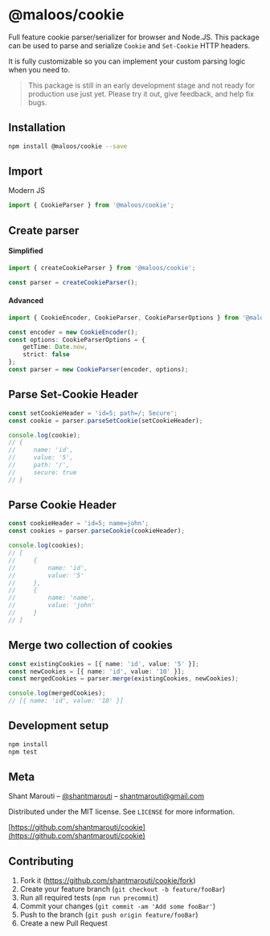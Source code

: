 # @maloos/cookie

Full feature cookie parser/serializer for browser and Node.JS.
This package can be used to parse and serialize `Cookie` and `Set-Cookie` HTTP headers.

It is fully customizable so you can implement your custom parsing logic when you need to.

> This package is still in an early development stage and not ready for production use just yet. Please try it out, give feedback, and help fix bugs.

## Installation

```sh
npm install @maloos/cookie --save
```

## Import

Modern JS

```typescript
import { CookieParser } from '@maloos/cookie';
```

## Create parser

#### Simplified

```typescript
import { createCookieParser } from '@maloos/cookie';

const parser = createCookieParser();
```

#### Advanced

```typescript
import { CookieEncoder, CookieParser, CookieParserOptions } from '@maloos/cookie';

const encoder = new CookieEncoder();
const options: CookieParserOptions = {
    getTime: Date.now,
    strict: false
};
const parser = new CookieParser(encoder, options);
```

## Parse Set-Cookie Header

```typescript
const setCookieHeader = 'id=5; path=/; Secure';
const cookie = parser.parseSetCookie(setCookieHeader);

console.log(cookie);
// {
//     name: 'id',
//     value: '5',
//     path: '/',
//     secure: true
// }
```

## Parse Cookie Header

```typescript
const cookieHeader = 'id=5; name=john';
const cookies = parser.parseCookie(cookieHeader);

console.log(cookies);
// [
//     {
//         name: 'id',
//         value: '5'
//     },
//     {
//         name: 'name',
//         value: 'john'
//     }
// ]
```

## Merge two collection of cookies

```typescript
const existingCookies = [{ name: 'id', value: '5' }];
const newCookies = [{ name: 'id', value: '10' }];
const mergedCookies = parser.merge(existingCookies, newCookies);

console.log(mergedCookies);
// [{ name: 'id', value: '10' }]
```

## Development setup

```sh
npm install
npm test
```

## Meta

Shant Marouti – [@shantmarouti](https://twitter.com/shantmarouti) – shantmarouti@gmail.com

Distributed under the MIT license. See `LICENSE` for more information.

[https://github.com/shantmarouti/cookie](https://github.com/shantmarouti/cookie)

## Contributing

1. Fork it (<https://github.com/shantmarouti/cookie/fork>)
2. Create your feature branch (`git checkout -b feature/fooBar`)
3. Run all required tests (`npm run precommit`)
4. Commit your changes (`git commit -am 'Add some fooBar'`)
5. Push to the branch (`git push origin feature/fooBar`)
6. Create a new Pull Request
